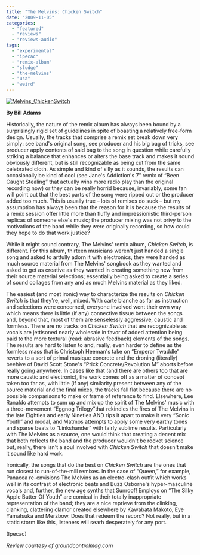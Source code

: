 ```yaml
---
title: "The Melvins: Chicken Switch"
date: "2009-11-05"
categories: 
  - "featured"
  - "reviews"
  - "reviews-audio"
tags: 
  - "experimental"
  - "ipecac"
  - "remix-album"
  - "sludge"
  - "the-melvins"
  - "usa"
  - "weird"
---
```


[![Melvins_ChickenSwitch](http://www.hellbound.ca/wp-content/uploads/2009/11/Melvins_ChickenSwitch-300x300.jpg "Melvins_ChickenSwitch")](http://www.hellbound.ca/wp-content/uploads/2009/11/Melvins_ChickenSwitch.jpg)

**By Bill Adams**

Historically, the nature of the remix album has always been bound by a surprisingly rigid set of guidelines in spite of boasting a relatively free-form design. Usually, the tracks that comprise a remix set break down very simply: see band's original song, see producer and his big bag of tricks, see producer apply contents of said bag to the song in question while carefully striking a balance that enhances or alters the base track and makes it sound obviously different, but is still recognizable as being cut from the same celebrated cloth. As simple and kind of silly as it sounds, the results can occasionally be kind of cool (see Jane's Addiction's 7” remix of “Been Caught Stealing” that actually wins more radio play than the original recording now) or they can be really horrid because, invariably, some fan will point out that the best parts of the song were ripped out or the producer added too much. This is usually true – lots of remixes do suck – but my assumption has always been that the reason for it is because the results of a remix session offer little more than fluffy and impressionistic third-person replicas of someone else's music; the producer mixing was not privy to the motivations of the band while they were originally recording, so how could they hope to do that work justice?

While it might sound contrary, The Melvins' remix album, _Chicken Switch_, is different. For this album, thirteen musicians weren't just handed a single song and asked to artfully adorn it with electronics, they were handed as much source material from The Melvins' songbook as they wanted and asked to get as creative as they wanted in creating something new from their source material selections; essentially being asked to create a series of sound collages from any and as much Melvins material as they liked.

The easiest (and most ironic) way to characterize the results on _Chicken Switch_ is that they're, well, mixed. With carte blanche as far as instruction and selections were concerned, everyone involved went their own way which means there is little (if any) connective tissue between the songs and, beyond that, most of them are senselessly aggressive, caustic and formless. There are no tracks on _Chicken Switch_ that are recognizable as vocals are jettisoned nearly wholesale in favor of added attention being paid to the more textural (read: abrasive feedback) elements of the songs. The results are hard to listen to and, really, even harder to define as the formless mass that is Christoph Heeman's take on “Emperor Twaddle” reverts to a sort of primal musique concrete and the droning (literally) beehive of David Scott Stone's “Prick Concrete/Revolution M” aborts before really going anywhere. In cases like that (and there are others too that are more caustic and electronic), the work comes off as a matter of concept taken too far as, with little (if any) similarity present between any of the source material and the final mixes, the tracks fall flat because there are no possible comparisons to make or frame of reference to find. Elsewhere, Lee Ranaldo attempts to sum up and mix up the spirit of The Melvins' music with a three-movement “Eggnog Trilogy”that rekindles the fires of The Melvins in the late Eighties and early Nineties AND rips it apart to make it very “Sonic Youth” and modal, and Matmos attempts to apply some very earthy tones and sparse beats to “Linkshander” with fairly sublime results. Particularly with The Melvins as a source, one would think that creating a decent mix that both reflects the band and the producer wouldn't be rocket science but, really, there isn't a soul involved with _Chicken Switch_ that doesn't make it sound like hard work.

Ironically, the songs that do the best on _Chicken Switch_ are the ones that run closest to run-of-the-mill remixes. In the case of “Queen,” for example, Panacea re-envisions The Melvins as an electro-clash outfit which works well in its contrast of electronic beats and Buzz Osborne's hyper-masculine vocals and, further, the new age synths that Sunroof! Employs on “The Silky Apple Butter Of Youth” are comical in their totally inappropriate representation of the band; they are a nice reprieve from the clinking, clanking, clattering clamor created elsewhere by Kawabata Makoto, Eye Yamatsuka and Merzbow. Does that redeem the record? Not really, but in a static storm like this, listeners will searh desperately for any port.

(Ipecac)

_Review courtesy of groundcontrolmag.com_
